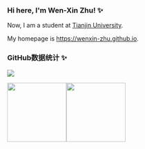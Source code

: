 ### Hi here, I'm Wen-Xin Zhu! ✨ 

Now, I am a student at [Tianjin University](https://www.tju.edu.cn).

My homepage is https://wenxin-zhu.github.io.



### GitHub数据统计 ✨ 

![](https://komarev.com/ghpvc/?username=wenxin-zhu&color=blue)

<img align="center" height="137px" src="https://github-readme-stats.vercel.app/api?username=wenxin-zhu&hide_title=true&hide_border=true&show_icons=false&include_all_commits=true&line_height=21&bg_color=0,EC6C6C,FFD479,FFFC79,73FA79&theme=graywhite&locale=cn" /><img align="center" height="137px" src="https://github-readme-stats.vercel.app/api/top-langs/?username=wenxin-zhu&hide_title=true&hide_border=true&layout=compact&bg_color=0,73FA79,73FDFF,D783FF&theme=graywhite&locale=cn" />
